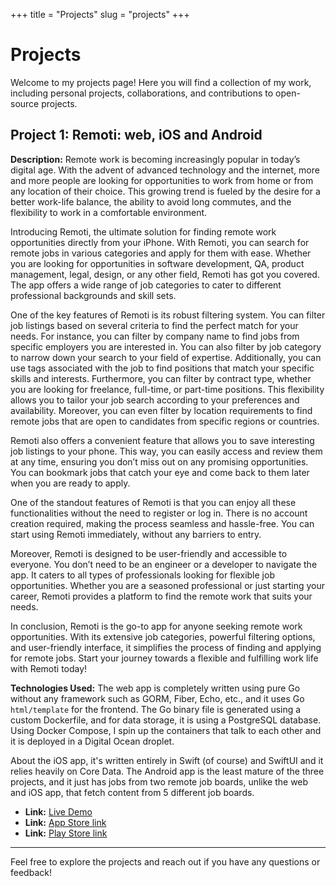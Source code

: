 +++
title = "Projects"
slug = "projects"
+++

# Projects

Welcome to my projects page! Here you will find a collection of my work, including personal projects, collaborations, and contributions to open-source projects.

## Project 1: Remoti: web, iOS and Android

**Description:** Remote work is becoming increasingly popular in today’s digital age. With the advent of advanced technology and the internet, more and more people are looking for opportunities to work from home or from any location of their choice. This growing trend is fueled by the desire for a better work-life balance, the ability to avoid long commutes, and the flexibility to work in a comfortable environment.

Introducing Remoti, the ultimate solution for finding remote work opportunities directly from your iPhone. With Remoti, you can search for remote jobs in various categories and apply for them with ease. Whether you are looking for opportunities in software development, QA, product management, legal, design, or any other field, Remoti has got you covered. The app offers a wide range of job categories to cater to different professional backgrounds and skill sets.

One of the key features of Remoti is its robust filtering system. You can filter job listings based on several criteria to find the perfect match for your needs. For instance, you can filter by company name to find jobs from specific employers you are interested in. You can also filter by job category to narrow down your search to your field of expertise. Additionally, you can use tags associated with the job to find positions that match your specific skills and interests. Furthermore, you can filter by contract type, whether you are looking for freelance, full-time, or part-time positions. This flexibility allows you to tailor your job search according to your preferences and availability. Moreover, you can even filter by location requirements to find remote jobs that are open to candidates from specific regions or countries.

Remoti also offers a convenient feature that allows you to save interesting job listings to your phone. This way, you can easily access and review them at any time, ensuring you don’t miss out on any promising opportunities. You can bookmark jobs that catch your eye and come back to them later when you are ready to apply.

One of the standout features of Remoti is that you can enjoy all these functionalities without the need to register or log in. There is no account creation required, making the process seamless and hassle-free. You can start using Remoti immediately, without any barriers to entry.

Moreover, Remoti is designed to be user-friendly and accessible to everyone. You don’t need to be an engineer or a developer to navigate the app. It caters to all types of professionals looking for flexible job opportunities. Whether you are a seasoned professional or just starting your career, Remoti provides a platform to find the remote work that suits your needs.

In conclusion, Remoti is the go-to app for anyone seeking remote work opportunities. With its extensive job categories, powerful filtering options, and user-friendly interface, it simplifies the process of finding and applying for remote jobs. Start your journey towards a flexible and fulfilling work life with Remoti today!

**Technologies Used:** The web app is completely written using pure Go without any framework such as GORM, Fiber, Echo, etc., and it uses Go `html/template` for the frontend. The Go binary file is generated using a custom Dockerfile, and for data storage, it is using a PostgreSQL database. Using Docker Compose, I spin up the containers that talk to each other and it is deployed in a Digital Ocean droplet.

About the iOS app, it's written entirely in Swift (of course) and SwiftUI and it relies heavily on Core Data.
The Android app is the least mature of the three projects, and it just has jobs from two remote job boards, unlike the web and iOS app, that fetch content from 5 different job boards.

- **Link:** [Live Demo](https://www.remotiapp.com)
- **Link:** [App Store link](https://apps.apple.com/us/app/remoti-remote-work/id1567902235)
- **Link:** [Play Store link](https://play.google.com/store/apps/details?id=me.manulorenzo.remoti&pcampaignid=web_share)

---

Feel free to explore the projects and reach out if you have any questions or feedback!

